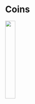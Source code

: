 # Coins

<img src="https://user-images.githubusercontent.com/36187265/142727328-9c0ba102-5b3d-4585-98a4-79729e9e00c3.png" width="25%">

